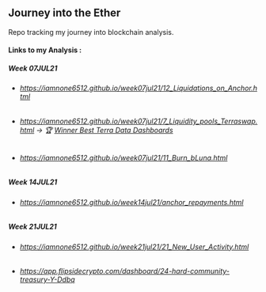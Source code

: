 ## Journey into the Ether

Repo tracking my journey into blockchain analysis. 

#### Links to my Analysis : 

##### Week 07JUL21
* ###### <https://iamnone6512.github.io/week07jul21/12_Liquidations_on_Anchor.html> 
* ###### <https://iamnone6512.github.io/week07jul21/7_Liquidity_pools_Terraswap.html>  ->  🏆 [Winner Best Terra Data Dashboards](https://blog.flipsidecrypto.com/best-terra-datadashboard-july-12/) 
* ###### <https://iamnone6512.github.io/week07jul21/11_Burn_bLuna.html>   

##### Week 14JUL21
* ###### <https://iamnone6512.github.io/week14jul21/anchor_repayments.html> 

##### Week 21JUL21
* ###### <https://iamnone6512.github.io/week21jul21/21_New_User_Activity.html> 
* ###### <https://app.flipsidecrypto.com/dashboard/24-hard-community-treasury-Y-Ddbq>
